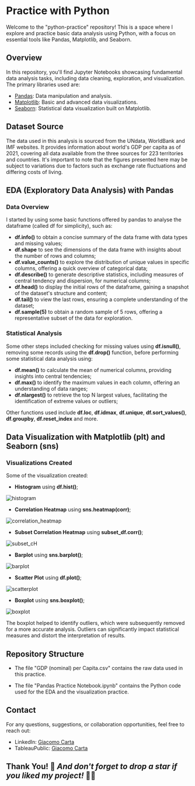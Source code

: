 # Practice with Python

Welcome to the "python-practice" repository! This is a space where I explore and practice basic data analysis using Python, with a focus on essential tools like Pandas, Matplotlib, and Seaborn.

## Overview

In this repository, you'll find Jupyter Notebooks showcasing fundamental data analysis tasks, including data cleaning, exploration, and visualization. The primary libraries used are:

- [Pandas](https://pandas.pydata.org/): Data manipulation and analysis.
- [Matplotlib](https://matplotlib.org/): Basic and advanced data visualizations.
- [Seaborn](https://seaborn.pydata.org/): Statistical data visualization built on Matplotlib.

## Dataset Source

The data used in this analysis is sourced from the UNdata, WorldBank and IMF websites. It provides information about world's GDP per capita as of 2021, covering all data available from the three sources for 223 territories and countries. It's important to note that the figures presented here may be subject to variations due to factors such as exchange rate fluctuations and differing costs of living.

## EDA (Exploratory Data Analysis) with Pandas

### Data Overview
I started by using some basic functions offered by pandas to analyse the dataframe (called df for simplicity), such as:
- **df.info()** to obtain a concise summary of the data frame with data types and missing values;
- **df.shape** to see the dimensions of the data frame with insights about the number of rows and columns;
- **df.value_counts()** to explore the distribution of unique values in specific columns, offering a quick overview of categorical data;
- **df.describe()** to generate descriptive statistics, including measures of central tendency and dispersion, for numerical columns;
- **df.head()** to display the initial rows of the dataframe, gaining a snapshot of the dataset's structure and content;
- **df.tail()** to view the last rows, ensuring a complete understanding of the dataset;
- **df.sample(5)** to obtain a random sample of 5 rows, offering a representative subset of the data for exploration.

### Statistical Analysis
Some other steps included checking for missing values using **df.isnull()**, removing some records using the **df.drop()** function, before performing some statistical data analysis using:
- **df.mean()** to calculate the mean of numerical columns, providing insights into central tendencies;
- **df.max()** to identify the maximum values in each column, offering an understanding of data ranges;
- **df.nlargest()** to retrieve the top N largest values, facilitating the identification of extreme values or outliers;

Other functions used include **df.loc**, **df.idmax**, **df.unique**, **df.sort_values()**, **df.groupby**, **df.reset_index** and more.

## Data Visualization with Matplotlib (plt) and Seaborn (sns)

### Visualizations Created
Some of the visualization created:

- **Histogram** using **df.hist()**;


![histogram](https://github.com/giacomo-carta/python-practice/assets/153180003/1e409f7b-5982-4e89-acbe-1b2745d68f6c)

- **Correlation Heatmap** using **sns.heatmap(corr)**;


![correlation_heatmap](https://github.com/giacomo-carta/python-practice/assets/153180003/c388abac-8fcf-4fda-b55a-9ff0f95a22d9)

- **Subset Correlation Heatmap** using **subset_df.corr()**;


![subset_cH](https://github.com/giacomo-carta/python-practice/assets/153180003/4f2f2f3c-36c4-4330-89c0-4f515a368a67)

- **Barplot** using **sns.barplot()**;


![barplot](https://github.com/giacomo-carta/python-practice/assets/153180003/d0710e63-6c45-440d-bbbb-ca114c520503)


- **Scatter Plot** using **df.plot()**;


![scatterplot](https://github.com/giacomo-carta/python-practice/assets/153180003/65d5acab-023c-42b3-a811-cb5b57f20a41)


- **Boxplot** using **sns.boxplot()**;


![boxplot](https://github.com/giacomo-carta/python-practice/assets/153180003/b5b65918-3106-4733-a995-05ffcd118f6c)

The boxplot helped to identify outliers, which were subsequently removed for a more accurate analysis. Outliers can significantly impact statistical measures and distort the interpretation of results.

## Repository Structure

- The file "GDP (nominal) per Capita.csv" contains the raw data used in this practice.
  
- The file "Pandas Practice Notebook.ipynb" contains the Python code used for the EDA and the visualization practice.

## Contact

For any questions, suggestions, or collaboration opportunities, feel free to reach out:

- LinkedIn: [Giacomo Carta](https://www.linkedin.com/in/giacomo-carta-a49986160/)
- TableauPublic: [Giacomo Carta](https://public.tableau.com/app/profile/giacomo.carta/vizzes)

## Thank You! 🌟 *And don't forget to drop a star if you liked my project!* 🚀🎉


